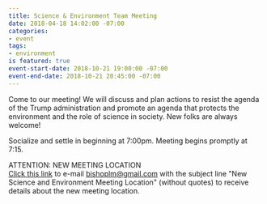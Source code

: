 ```yaml
---
title: Science & Environment Team Meeting
date: 2018-04-18 14:02:00 -07:00
categories:
- event
tags:
- environment
is featured: true
event-start-date: 2018-10-21 19:00:00 -07:00
event-end-date: 2018-10-21 20:45:00 -07:00
---
```


Come to our meeting! We will discuss and plan actions to resist the agenda of the Trump administration and promote an agenda that protects the environment and the role of science in society. New folks are always welcome!

Socialize and settle in beginning at 7:00pm.  Meeting begins promptly at 7:15.

ATTENTION: NEW MEETING LOCATION  
[Click this link](mailto:bishoplm@gmail.com?subject=New%20Science%20and%20Environment%20Meeting%20Location) to e-mail bishoplm@gmail.com with the subject line "New Science and Environment Meeting Location" (without quotes) to receive details about the new meeting location.